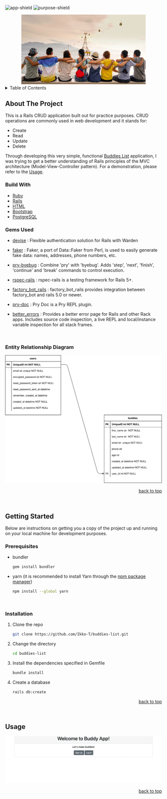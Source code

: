 <div id="top"></div>

<!-- PROJECT SHIELDS -->
<!--
*** https://www.markdownguide.org/basic-syntax/#reference-style-links
-->

![app-shield]
![purpose-shield]

<!-- PROJECT IMAGE -->
<div align="center">
  <img src="app/assets/images/buddies.png" alt="Image" width="400" >
</div>

<!-- TABLE OF CONTENTS -->
<details>
  <summary>Table of Contents</summary>
  <ol>
    <li>
      <a href="#about-the-project">About The Project</a>
      <ul>
        <li><a href="#build-with">Build With</a></li>
        <li><a href="#gems-used">Gems Used</a></li>
        <li><a href="#entity-relationship-diagram">ER Diagram</a></li>
      </ul>
    </li>
    <li>
      <a href="#getting-started">Getting Started</a>
      <ul>
        <li><a href="#prerequisites">Prerequisites</a></li>
        <li><a href="#installation">Installation</a></li>
      </ul>
    </li>
    <li><a href="#usage">Usage</a></li>
    <!-- <li><a href="#acknowledgments">Acknowledgments</a></li> -->
  </ol>
</details>

<!-- ABOUT THE PROJECT -->

## About The Project

This is a Rails CRUD application built out for practice purposes. CRUD operations are commonly used in web development and it stands for:

- Create
- Read
- Update
- Delete

Through developing this very simple, functional [Buddies List][project-url] application, I was trying to get a better understanding of Rails principles of the MVC architecture (Model-View-Controller pattern). For a demonstration, please refer to the [Usage](#usage).
<br>

### Build With

- [Ruby](https://github.com/ruby/ruby)
- [Rails](https://github.com/rails/rails)
- [HTML](https://developer.mozilla.org/en-US/docs/Web/HTML)
- [Bootstrap](https://getbootstrap.com/)
- [PostgreSQL](https://www.postgresql.org/)
  <br>

### Gems Used

- [devise](https://rubygems.org/gems/devise) : Flexible authentication solution for Rails with Warden
- [faker](https://github.com/faker-ruby/faker) : Faker, a port of Data::Faker from Perl, is used to easily generate fake data: names, addresses, phone numbers, etc.
- [pry-byebug](https://rubygems.org/gems/pry-byebug) : Combine 'pry' with 'byebug'. Adds 'step', 'next', 'finish', 'continue' and 'break' commands to control execution.
- [rspec-rails](https://github.com/rspec/rspec-rails) : rspec-rails is a testing framework for Rails 5+.
- [factory_bot_rails](https://github.com/thoughtbot/factory_bot_rails) : factory_bot_rails provides integration between factory_bot and rails 5.0 or newer.
- [pry-doc](https://github.com/pry/pry-doc) : Pry Doc is a Pry REPL plugin.
- [better_errors](https://github.com/BetterErrors/better_errors) : Provides a better error page for Rails and other Rack apps. Includes source code inspection, a live REPL and local/instance variable inspection for all stack frames.

  <br>

### Entity Relationship Diagram

![ERD](buddy.svg)

<p align="right"><a href="#top">back to top</a></p>
<br>

<!-- GETTING STARTED -->

## Getting Started

Below are instructions on getting you a copy of the project up and running on your local machine for development purposes.
<br>

### Prerequisites

- bundler

  ```sh
  gem install bundler
  ```

- yarn (it is recommended to install Yarn through the [npm package manager][npm-url])

  ```sh
  npm install --global yarn
  ```

  <br>

### Installation

1. Clone the repo

   ```sh
   git clone https://github.com/Ikko-T/buddies-list.git
   ```

2. Change the directory

   ```sh
   cd buddies-list
   ```

3. Install the dependencies specified in Gemfile

   ```sh
   bundle install
   ```

4. Create a database

   ```sh
   rails db:create
   ```

<p align="right"><a href="#top">back to top</a></p>
<br>

<!-- USAGE EXAMPLES -->

## Usage

![demos](buddies.gif)

<p align="right"><a href="#top">back to top</a></p>

<!--MARKDOWN LINKS & IMAGES -->

[app-shield]: https://img.shields.io/badge/APP-Buddies%20List-green
[purpose-shield]: https://img.shields.io/badge/PURPOSE-Exercise-yellowgreen
[project-url]: https://buddies-list-production.herokuapp.com/
[npm-url]: https://www.npmjs.com/

```

```
